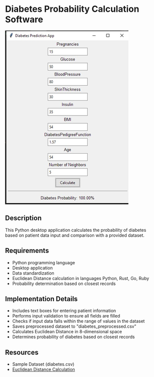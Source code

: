 # Diabetes Probability Calculation Software

![Assignment Screenshot](ss.jpg)

## Description

This Python desktop application calculates the probability of diabetes based on patient data input and comparison with a provided dataset.

## Requirements

- Python programming language
- Desktop application
- Data standardization
- Euclidean Distance calculation in languages Python, Rust, Go, Ruby
- Probability determination based on closest records

## Implementation Details

- Includes text boxes for entering patient information
- Performs input validation to ensure all fields are filled
- Checks if input data falls within the range of values in the dataset
- Saves preprocessed dataset to "diabetes_preprocessed.csv"
- Calculates Euclidean Distance in 8-dimensional space
- Determines probability of diabetes based on closest records

## Resources

- Sample Dataset (diabetes.csv)
- [Euclidean Distance Calculation](https://www.youtube.com/watch?v=K6Eu0kRolmA)

